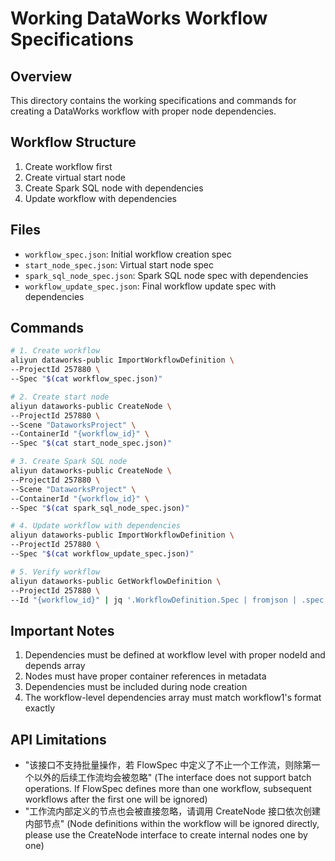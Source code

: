 # Working DataWorks Workflow Specifications

## Overview
This directory contains the working specifications and commands for creating a DataWorks workflow with proper node dependencies.

## Workflow Structure
1. Create workflow first
2. Create virtual start node
3. Create Spark SQL node with dependencies
4. Update workflow with dependencies

## Files
- `workflow_spec.json`: Initial workflow creation spec
- `start_node_spec.json`: Virtual start node spec
- `spark_sql_node_spec.json`: Spark SQL node spec with dependencies
- `workflow_update_spec.json`: Final workflow update spec with dependencies

## Commands
```bash
# 1. Create workflow
aliyun dataworks-public ImportWorkflowDefinition \
--ProjectId 257880 \
--Spec "$(cat workflow_spec.json)"

# 2. Create start node
aliyun dataworks-public CreateNode \
--ProjectId 257880 \
--Scene "DataworksProject" \
--ContainerId "{workflow_id}" \
--Spec "$(cat start_node_spec.json)"

# 3. Create Spark SQL node
aliyun dataworks-public CreateNode \
--ProjectId 257880 \
--Scene "DataworksProject" \
--ContainerId "{workflow_id}" \
--Spec "$(cat spark_sql_node_spec.json)"

# 4. Update workflow with dependencies
aliyun dataworks-public ImportWorkflowDefinition \
--ProjectId 257880 \
--Spec "$(cat workflow_update_spec.json)"

# 5. Verify workflow
aliyun dataworks-public GetWorkflowDefinition \
--ProjectId 257880 \
--Id "{workflow_id}" | jq '.WorkflowDefinition.Spec | fromjson | .spec.workflows[0]'
```

## Important Notes
1. Dependencies must be defined at workflow level with proper nodeId and depends array
2. Nodes must have proper container references in metadata
3. Dependencies must be included during node creation
4. The workflow-level dependencies array must match workflow1's format exactly

## API Limitations
- "该接口不支持批量操作，若 FlowSpec 中定义了不止一个工作流，则除第一个以外的后续工作流均会被忽略" (The interface does not support batch operations. If FlowSpec defines more than one workflow, subsequent workflows after the first one will be ignored)
- "工作流内部定义的节点也会被直接忽略，请调用 CreateNode 接口依次创建内部节点" (Node definitions within the workflow will be ignored directly, please use the CreateNode interface to create internal nodes one by one)
